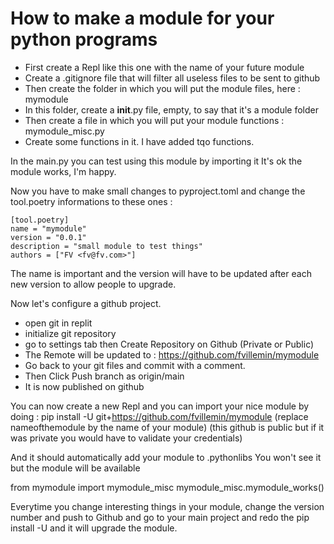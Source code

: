 # How to make a module for your python programs

* First create a Repl like this one with the name of your future module
* Create a .gitignore file that will filter all useless files to be sent to github
* Then create the folder in which you will put the module files, here : mymodule
* In this folder, create a __init__.py file, empty, to say that it's a module folder
* Then create a file in which you will put your module functions : mymodule_misc.py
* Create some functions in it. I have added tqo functions.

In the main.py you can test using this module by importing it
It's ok the module works, I'm happy.

Now you have to make small changes to pyproject.toml and change the tool.poetry informations to these ones :

```
[tool.poetry]
name = "mymodule"
version = "0.0.1"
description = "small module to test things"
authors = ["FV <fv@fv.com>"]
```

The name is important and the version will have to be updated after each new version to allow people to upgrade.

Now let's configure a github project.
* open git in replit
* initialize git repository
* go to settings tab then Create Repository on Github (Private or Public)
* The Remote will be updated to : https://github.com/fvillemin/mymodule
* Go back to your git files and commit with a comment.
* Then Click Push branch as origin/main
* It is now published on github

You can now create a new Repl and you can import your nice module by doing :
pip install -U git+https://github.com/fvillemin/mymodule (replace nameofthemodule by the name of your module)
(this github is public but if it was private you would have to validate your credentials)

And it should automatically add your module to .pythonlibs
You won't see it but the module will be available

from mymodule import mymodule_misc
mymodule_misc.mymodule_works()

Everytime you change interesting things in your module, change the version number and push to Github and go to your main project and redo the pip install -U and it will upgrade the module.